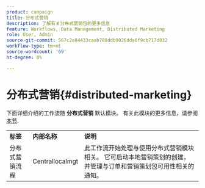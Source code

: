 ```yaml
---
product: campaign
title: 分布式营销
description: 了解有关分布式营销包的更多信息
feature: Workflows, Data Management, Distributed Marketing
role: User, Admin
source-git-commit: 567c2e84433caab708ddb9026dda6f9cb717d032
workflow-type: tm+mt
source-wordcount: '69'
ht-degree: 8%

---
```



# 分布式营销{#distributed-marketing}



下面详细介绍的工作流随 **分布式营销** 默认模块。 有关此模块的更多信息，请参阅 [本节](../distributed-marketing/about-distributed-marketing.md).

<table> 
 <tbody> 
  <tr> 
   <td> <strong>标签</strong><br /> </td> 
   <td> <strong>内部名称</strong><br /> </td> 
   <td> <strong>说明</strong><br /> </td> 
  </tr> 
  <tr> 
   <td> <span class="uicontrol">分布式营销流程</span> <br /> </td> 
   <td> <span class="uicontrol">Centrallocalmgt</span> <br /> </td> 
   <td> 此工作流开始处理与使用分布式营销模块相关。 它可启动本地营销策划的创建，并管理与订单和营销策划包可用性相关的通知。<br /> </td> 
  </tr> 
 </tbody> 
</table>

